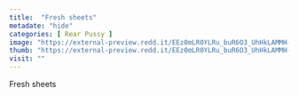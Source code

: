 ```yaml
---
title:  "Fresh sheets"
metadate: "hide"
categories: [ Rear Pussy ]
image: "https://external-preview.redd.it/EEz0mLR0YLRu_buR6O3_UhHkLAMMH-ecpJVFhjhNJDQ.png?auto=webp&s=36f48798151c9c80250d64921c8095e8e3b3d6bb"
thumb: "https://external-preview.redd.it/EEz0mLR0YLRu_buR6O3_UhHkLAMMH-ecpJVFhjhNJDQ.png?width=640&crop=smart&auto=webp&s=4e7232bbc55558598dbdd469642f420bbcce7100"
visit: ""
---
```

Fresh sheets
